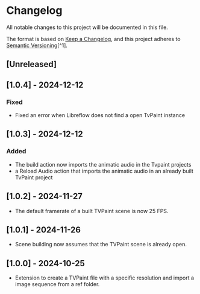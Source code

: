 # Changelog

All notable changes to this project will be documented in this file.

The format is based on [Keep a Changelog](https://keepachangelog.com/en/1.0.0/),
and this project adheres to [Semantic Versioning](https://semver.org/spec/v2.0.0.html)[^1].

<!---
Types of changes

- Added for new features.
- Changed for changes in existing functionality.
- Deprecated for soon-to-be removed features.
- Removed for now removed features.
- Fixed for any bug fixes.
- Security in case of vulnerabilities.

-->

## [Unreleased]

## [1.0.4] - 2024-12-12

### Fixed

* Fixed an error when Libreflow does not find a open TvPaint instance

## [1.0.3] - 2024-12-12

### Added

* The build action now imports the animatic audio in the Tvpaint projects
* a Reload Audio action that imports the animatic audio in an already built TvPaint project

## [1.0.2] - 2024-11-27

* The default framerate of a built TVPaint scene is now 25 FPS.

## [1.0.1] - 2024-11-26

* Scene building now assumes that the TVPaint scene is already open.

## [1.0.0] - 2024-10-25

* Extension to create a TVPaint file with a specific resolution and import a image sequence from a ref folder.
